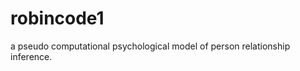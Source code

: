 robincode1
==========

a pseudo computational psychological model of person relationship inference.
